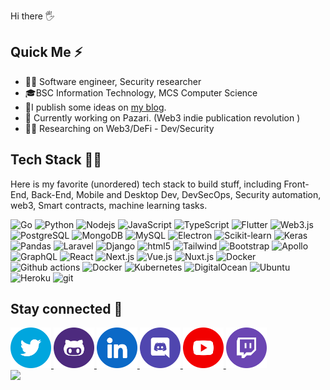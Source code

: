 Hi there :raised_hand_with_fingers_splayed: 

## Quick Me :zap:

- :man_office_worker: Software engineer, Security researcher
- :mortar_board:BSC Information Technology, MCS Computer Science
- 📝I publish some ideas on [my blog](https://blog.stanleylim.me/).
- 🔭 Currently working on Pazari. (Web3 indie publication revolution )
- :man_scientist: Researching on Web3/DeFi - Dev/Security

## Tech Stack :man_technologist:

Here is my favorite (unordered) tech stack to build stuff, including Front-End, Back-End, Mobile and Desktop Dev, DevSecOps, Security automation, web3, Smart contracts, machine learning tasks.

<p><img alt="Go" src="https://img.shields.io/badge/-Go-79D4FD?style=flat&logo=go&logoColor=white"/>
 <img alt="Python" src="https://img.shields.io/badge/-Python-3776AB?style=flat&logo=python&logoColor=white"/>
  <img alt="Nodejs" src="https://img.shields.io/badge/-Nodejs-43853d?style=flat&logo=Node.js&logoColor=white" />
 <img alt="JavaScript" src="https://img.shields.io/badge/-Javascript-F7DF1E?style=flat&logo=Javascript&logoColor=white" />
 <img alt="TypeScript" src="https://img.shields.io/badge/-TypeScript-007ACC?style=flat&logo=typescript&logoColor=white" />
<img alt="Flutter" src="https://img.shields.io/badge/-Flutter-02569B?style=flat&logo=flutter&logoColor=white"/>
 <img alt="Web3.js" src="https://img.shields.io/badge/-Web3.Js-3996AB?style=flat&logo=web3.js&logoColor=white"/>
 <img alt="PostgreSQL" src="https://img.shields.io/badge/-PostgreSQL-4169E1?style=flat&logo=PostgreSQL&logoColor=whitehttps://img.shields.io/badge/-Nuxt-00DC82?style=flat&logo=nuxt.js&logoColor=white""/>
  <img alt="MongoDB" src="https://img.shields.io/badge/-MongoDB-13aa52?style=flat&logo=mongodb&logoColor=white" />
  <img alt="MySQL" src="https://img.shields.io/badge/-MySQL-4479A1?style=flat&logo=mysql&logoColor=white" />
<img alt="Electron" src="https://img.shields.io/badge/-Electron-47848F?style=flat&logo=electron&logoColor=white"/>
 <img alt="Scikit-learn" src="https://img.shields.io/badge/-Scikit--Learn-F7931E?style=flat&logo=scikit-learn&logoColor=white"/>
 <img alt="Keras" src="https://img.shields.io/badge/-Keras-D00000?style=flat&logo=keras&logoColor=white"/>
 <img alt="Pandas" src="https://img.shields.io/badge/-Pandas-150458?style=flat&logo=pandas&logoColor=white"/>
 <img alt="Laravel" src="https://img.shields.io/badge/-Laravel-FF2D20?style=flat&logo=laravel&logoColor=white"  >
 <img alt="Django" src="https://img.shields.io/badge/-Django-092E20?style=flat&logo=django&logoColor=white"  >
  <img alt="html5" src="https://img.shields.io/badge/-HTML5-E34F26?style=flat&logo=html5&logoColor=white" />
<img alt="Tailwind" src="https://img.shields.io/badge/-Tailwind-06B6D4?style=flat&logo=tailwindcss&logoColor=white">
<img alt="Bootstrap" src="https://img.shields.io/badge/-Bootstrap-7952B3?style=flat&logo=bootstrap&logoColor=white">
<img alt="Apollo" src="https://img.shields.io/badge/-Apollo%20GraphQL-311C87?style=flat&logo=apollo-graphql&logoColor=white" />
     <img alt="GraphQL" src="https://img.shields.io/badge/-GraphQL-E10098?style=flat&logo=graphql&logoColor=white" />
<img alt="React" src="https://img.shields.io/badge/-React-61DAFB?style=flat&logo=react&logoColor=white" />
 <img alt="Next.js" src="https://img.shields.io/badge/-Next.js-000000?style=flat&logo=next.js&logoColor=white"/>
 <img alt="Vue.js" src="https://img.shields.io/badge/-Vue-4FC08D?style=flat&logo=vue.js&logoColor=white" />
 <img alt="Nuxt.js" src="https://img.shields.io/badge/-Nuxt-00DC82?style=flat&logo=nuxt.js&logoColor=white" />
  <img alt="Docker" src="https://img.shields.io/badge/-Docker-46a2f1?style=flat&logo=docker&logoColor=white" />
  <img alt="Github actions" src="https://img.shields.io/badge/-Github_Actions-2088FF?style=flat&logo=github-actions&logoColor=white" />
  <img alt="Docker" src="https://img.shields.io/badge/-Docker-46a2f1?style=flat&logo=docker&logoColor=white" />
  <img alt="Kubernetes" src="https://img.shields.io/badge/-Kubernetes-326CE5?style=flat&logo=Kubernetes&logoColor=white" />
<img alt="DigitalOcean" src="https://img.shields.io/badge/-DigitalOcean-0080FF?style=flat&logo=digitalocean&logoColor=white">
  <img alt="Ubuntu" src="https://img.shields.io/badge/-Ubuntu-E95420?style=flat&logo=ubuntu&logoColor=white"/>
 <img alt="Heroku" src="https://img.shields.io/badge/-Heroku-430098?style=flat&logo=heroku&logoColor=white" />
  <img alt="git" src="https://img.shields.io/badge/-Git-F05032?style=flat&logo=git&logoColor=white" />
</p>

## Stay connected :handshake:



<div>
<a href="https://twitter.com/0xsha">
<img src="./social-icons/twitter.png" height=65 weight=65>
</a>
<a href="https://github.com/0xsha">
<img src="./social-icons/github.png" height=65 weight=65>
</a>
<a href="https://www.linkedin.com/in/shah-r-a18994192/">
<img src="./social-icons/linkedin.png" height=65 weight=65>
</a>
<a href="https://discordapp.com/users/0xSha">
<img src="./social-icons/discord.png" height=65 weight=65>
</a>

<a href="https://www.youtube.com/channel/UCw0IZu3qeE04tctsVhJo3jg">
<img src="./social-icons/youtube.png" height=65 weight=65>
</a>

<a href="https://www.twitch.com/0xsha">
<img src="./social-icons/twitch.png" height=65 weight=65>
</a>


</div>



<img  src="https://github-readme-stats.vercel.app/api?username=0xsha&&show_icons=true&theme=radical"/>
  </a>
